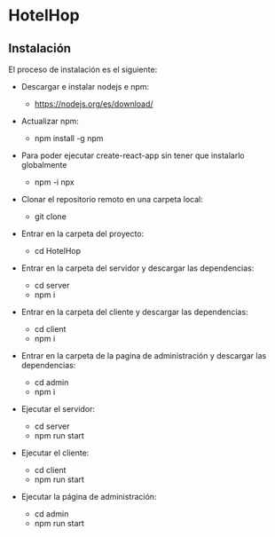  # HotelHop

## Instalación
El proceso de instalación es el siguiente:
- Descargar e instalar nodejs e npm:
  - https://nodejs.org/es/download/
- Actualizar npm:
  - npm install -g npm
- Para poder ejecutar create-react-app sin tener que instalarlo globalmente
  - npm -i npx
- Clonar el repositorio remoto en una carpeta local:
  - git clone
- Entrar en la carpeta del proyecto:
  - cd HotelHop
- Entrar en la carpeta del servidor y descargar las dependencias:
  - cd server
  - npm i
- Entrar en la carpeta del cliente y descargar las dependencias:
  - cd client
  - npm i
- Entrar en la carpeta de la pagina de administración y descargar las dependencias:
  - cd admin
  - npm i

- Ejecutar el servidor:
  - cd server
  - npm run start

- Ejecutar el cliente:
  - cd client
  - npm run start

- Ejecutar la página de administración:
  - cd admin
  - npm run start